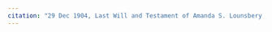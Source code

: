 ```yaml
---
citation: "29 Dec 1904, Last Will and Testament of Amanda S. Lounsbery, Deeds 361, p451, Tompkins County Clerk, Ithaca NY."
---
```


